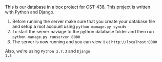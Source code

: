 This is our database in a box project for CST-438.  This project is written with Python and Django.

<ol>
<li>Before running the server make sure that you create your database file and setup a root account using <code>python manage.py syncdv</code>
<li>To start the server naviage to the python database folder and then run <code>python manage.py runserver 8080</code></li>
<li>The server is now running and you can view it at <code>http://localhost:8080</code></li>
</ol>

Also, we're using <code>Python 2.7.3</code> and <code>Django 1.5</code>
